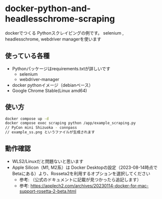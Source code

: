 # docker-python-and-headlesschrome-scraping

dockerでつくる Pythonスクレイピングの例です。 selenium , headlesschrome, webdriver managerを使います

## 使っている各種

* Pythonパッケージはrequirements.txtが詳しいです
  * selenium
  * webdriver-manager
* docker pythonイメージ（debianベース）
* Google Chrome Stable(Linux amd64)

## 使い方

```sh
docker compose up -d
docker compose exec scraping python /app/example_scraping.py
// PyCon mini Shizuoka - connpass
// example_ss.png というファイルが生成されます
```

## 動作確認

* WLS2/Linuxだと問題ないと思います
* Apple Silicon（M1, M2系）は Docker Desktopの設定（2023-08-14時点でBetaにある）より、Rosseta2を利用するオプションを選択してください
  * 参考: （公式のドキュメントに記載が見つかったら追記します）
  * 参考: <https://applech2.com/archives/20230114-docker-for-mac-support-rosetta-2-beta.html>
